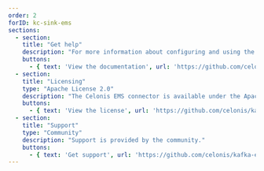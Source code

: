 ```yaml
---
order: 2
forID: kc-sink-ems
sections:
  - section:
    title: "Get help"
    description: "For more information about configuring and using the connector, see the documentation."
    buttons:
      - { text: 'View the documentation', url: 'https://github.com/celonis/kafka-ems-connector/wiki' }
  - section:
    title: "Licensing"
    type: "Apache License 2.0"
    description: "The Celonis EMS connector is available under the Apache License 2.0 license."
    buttons:
      - { text: 'View the license', url: 'https://github.com/celonis/kafka-ems-connector/blob/main/LICENSE' }
  - section:
    title: "Support"
    type: "Community"
    description: "Support is provided by the community."
    buttons:
      - { text: 'Get support', url: 'https://github.com/celonis/kafka-ems-connector/issues' }
---
```

